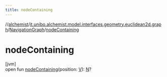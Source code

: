 ```yaml
---
title: nodeContaining
---
```

//[alchemist](../../../index.html)/[it.unibo.alchemist.model.interfaces.geometry.euclidean2d.graph](../index.html)/[NavigationGraph](index.html)/[nodeContaining](node-containing.html)



# nodeContaining



[jvm]\
open fun [nodeContaining](node-containing.html)(position: [V](index.html)): [N](index.html)?




